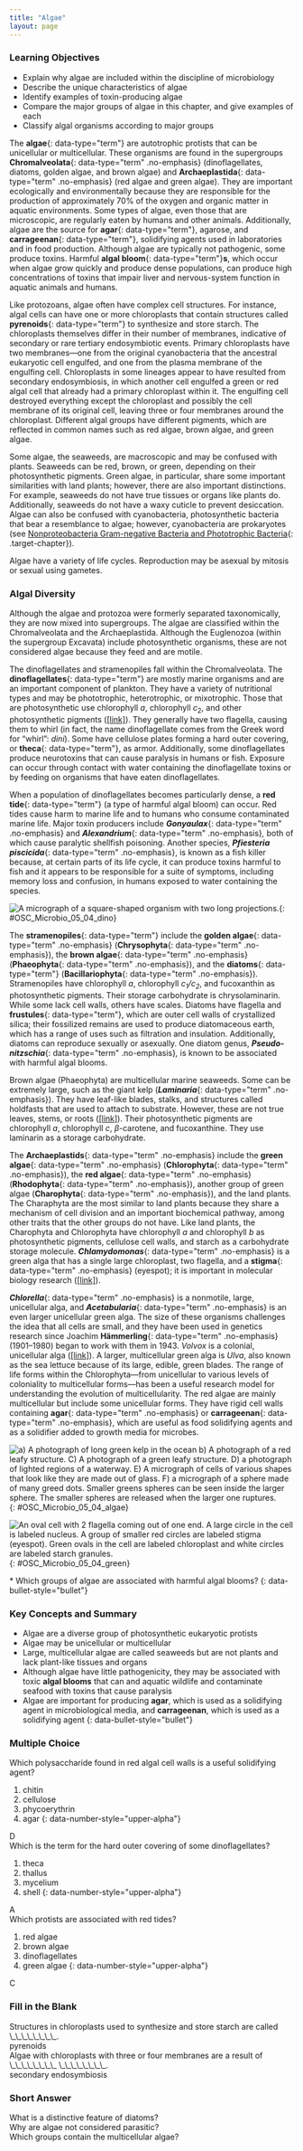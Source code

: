```yaml
---
title: "Algae"
layout: page
---
```



### Learning Objectives

* Explain why algae are included within the discipline of microbiology
* Describe the unique characteristics of algae
* Identify examples of toxin-producing algae
* Compare the major groups of algae in this chapter, and give examples of each
* Classify algal organisms according to major groups

The **algae**{: data-type="term"} are autotrophic protists that can be unicellular or multicellular. These organisms are found in the supergroups **Chromalveolata**{: data-type="term" .no-emphasis} (dinoflagellates, diatoms, golden algae, and brown algae) and **Archaeplastida**{: data-type="term" .no-emphasis} (red algae and green algae). They are important ecologically and environmentally because they are responsible for the production of approximately 70% of the oxygen and organic matter in aquatic environments. Some types of algae, even those that are microscopic, are regularly eaten by humans and other animals. Additionally, algae are the source for **agar**{: data-type="term"}, agarose, and **carrageenan**{: data-type="term"}, solidifying agents used in laboratories and in food production. Although algae are typically not pathogenic, some produce toxins. Harmful **algal bloom**{: data-type="term"}**s**, which occur when algae grow quickly and produce dense populations, can produce high concentrations of toxins that impair liver and nervous-system function in aquatic animals and humans.

Like protozoans, algae often have complex cell structures. For instance, algal cells can have one or more chloroplasts that contain structures called **pyrenoids**{: data-type="term"} to synthesize and store starch. The chloroplasts themselves differ in their number of membranes, indicative of secondary or rare tertiary endosymbiotic events. Primary chloroplasts have two membranes—one from the original cyanobacteria that the ancestral eukaryotic cell engulfed, and one from the plasma membrane of the engulfing cell. Chloroplasts in some lineages appear to have resulted from secondary endosymbiosis, in which another cell engulfed a green or red algal cell that already had a primary chloroplast within it. The engulfing cell destroyed everything except the chloroplast and possibly the cell membrane of its original cell, leaving three or four membranes around the chloroplast. Different algal groups have different pigments, which are reflected in common names such as red algae, brown algae, and green algae.

Some algae, the seaweeds, are macroscopic and may be confused with plants. Seaweeds can be red, brown, or green, depending on their photosynthetic pigments. Green algae, in particular, share some important similarities with land plants; however, there are also important distinctions. For example, seaweeds do not have true tissues or organs like plants do. Additionally, seaweeds do not have a waxy cuticle to prevent desiccation. Algae can also be confused with cyanobacteria, photosynthetic bacteria that bear a resemblance to algae; however, cyanobacteria are prokaryotes (see [Nonproteobacteria Gram-negative Bacteria and Phototrophic Bacteria](/m58797){: .target-chapter}).

Algae have a variety of life cycles. Reproduction may be asexual by mitosis or sexual using gametes.

### Algal Diversity

Although the algae and protozoa were formerly separated taxonomically, they are now mixed into supergroups. The algae are classified within the Chromalveolata and the Archaeplastida. Although the Euglenozoa (within the supergroup Excavata) include photosynthetic organisms, these are not considered algae because they feed and are motile.

The dinoflagellates and stramenopiles fall within the Chromalveolata. The **dinoflagellates**{: data-type="term"} are mostly marine organisms and are an important component of plankton. They have a variety of nutritional types and may be phototrophic, heterotrophic, or mixotrophic. Those that are photosynthetic use chlorophyll *a*, chlorophyll *c*<sub>2</sub>, and other photosynthetic pigments ([\[link\]](#OSC_Microbio_05_04_dino)). They generally have two flagella, causing them to whirl (in fact, the name dinoflagellate comes from the Greek word for “whirl”: *dini*). Some have cellulose plates forming a hard outer covering, or **theca**{: data-type="term"}, as armor. Additionally, some dinoflagellates produce neurotoxins that can cause paralysis in humans or fish. Exposure can occur through contact with water containing the dinoflagellate toxins or by feeding on organisms that have eaten dinoflagellates.

When a population of dinoflagellates becomes particularly dense, a **red tide**{: data-type="term"} (a type of harmful algal bloom) can occur. Red tides cause harm to marine life and to humans who consume contaminated marine life. Major toxin producers include ***Gonyaulax***{: data-type="term" .no-emphasis} and ***Alexandrium***{: data-type="term" .no-emphasis}*,* both of which cause paralytic shellfish poisoning. Another species, ***Pfiesteria piscicida***{: data-type="term" .no-emphasis}, is known as a fish killer because, at certain parts of its life cycle, it can produce toxins harmful to fish and it appears to be responsible for a suite of symptoms, including memory loss and confusion, in humans exposed to water containing the species.

 ![A micrograph of a square-shaped organism with two long projections.](../resources/OSC_Microbio_05_04_dino.jpg "The dinoflagellates exhibit great diversity in shape. Many are encased in cellulose armor and have two flagella that fit in grooves between the plates. Movement of these two perpendicular flagella causes a spinning motion. (credit: modification of work by CSIRO)"){: #OSC_Microbio_05_04_dino}

The **stramenopiles**{: data-type="term"} include the **golden algae**{: data-type="term" .no-emphasis} (**Chrysophyta**{: data-type="term" .no-emphasis}), the **brown algae**{: data-type="term" .no-emphasis} (**Phaeophyta**{: data-type="term" .no-emphasis}), and the **diatoms**{: data-type="term"} (**Bacillariophyta**{: data-type="term" .no-emphasis}). Stramenopiles have chlorophyll *a*, chlorophyll *c<sub>1</sub>/c<sub>2</sub>*, and fucoxanthin as photosynthetic pigments. Their storage carbohydrate is chrysolaminarin. While some lack cell walls, others have scales. Diatoms have flagella and **frustules**{: data-type="term"}, which are outer cell walls of crystallized silica; their fossilized remains are used to produce diatomaceous earth, which has a range of uses such as filtration and insulation. Additionally, diatoms can reproduce sexually or asexually. One diatom genus, ***Pseudo-nitzschia***{: data-type="term" .no-emphasis}*,* is known to be associated with harmful algal blooms.

Brown algae (Phaeophyta) are multicellular marine seaweeds. Some can be extremely large, such as the giant kelp (***Laminaria***{: data-type="term" .no-emphasis}). They have leaf-like blades, stalks, and structures called holdfasts that are used to attach to substrate. However, these are not true leaves, stems, or roots ([\[link\]](#OSC_Microbio_05_04_algae)). Their photosynthetic pigments are chlorophyll *a*, chlorophyll *c*, *β*-carotene, and fucoxanthine. They use laminarin as a storage carbohydrate.

The **Archaeplastids**{: data-type="term" .no-emphasis} include the **green algae**{: data-type="term" .no-emphasis} (**Chlorophyta**{: data-type="term" .no-emphasis}), the **red algae**{: data-type="term" .no-emphasis} (**Rhodophyta**{: data-type="term" .no-emphasis}), another group of green algae (**Charophyta**{: data-type="term" .no-emphasis}), and the land plants. The Charaphyta are the most similar to land plants because they share a mechanism of cell division and an important biochemical pathway, among other traits that the other groups do not have. Like land plants, the Charophyta and Chlorophyta have chlorophyll *a* and chlorophyll *b* as photosynthetic pigments, cellulose cell walls, and starch as a carbohydrate storage molecule. ***Chlamydomonas***{: data-type="term" .no-emphasis} is a green alga that has a single large chloroplast, two flagella, and a **stigma**{: data-type="term" .no-emphasis} (eyespot); it is important in molecular biology research ([\[link\]](#OSC_Microbio_05_04_green)).

***Chlorella***{: data-type="term" .no-emphasis} is a nonmotile, large, unicellular alga, and ***Acetabularia***{: data-type="term" .no-emphasis} is an even larger unicellular green alga. The size of these organisms challenges the idea that all cells are small, and they have been used in genetics research since Joachim **Hämmerling**{: data-type="term" .no-emphasis} (1901–1980) began to work with them in 1943. *Volvox* is a colonial, unicellular alga ([\[link\]](#OSC_Microbio_05_04_green)). A larger, multicellular green alga is *Ulva*, also known as the sea lettuce because of its large, edible, green blades. The range of life forms within the Chlorophyta—from unicellular to various levels of coloniality to multicellular forms—has been a useful research model for understanding the evolution of multicellularity. The red algae are mainly multicellular but include some unicellular forms. They have rigid cell walls containing **agar**{: data-type="term" .no-emphasis} or **carrageenan**{: data-type="term" .no-emphasis}, which are useful as food solidifying agents and as a solidifier added to growth media for microbes.

 ![a) A photograph of long green kelp in the ocean b) A photograph of a red leafy structure. C) A photograph of a green leafy structure. D) a photograph of lighted regions of a waterway. E) A micrograph of cells of various shapes that look like they are made out of glass. F) a micrograph of a sphere made of many greed dots. Smaller greens spheres can be seen inside the larger sphere. The smaller spheres are released when the larger one ruptures.](../resources/OSC_Microbio_05_04_algae.jpg "(a) These large multicellular kelps are members of the brown algae. Note the &#x201C;leaves&#x201D; and &#x201C;stems&#x201D; that make them appear similar to green plants. (b) This is a species of red algae that is also multicellular. (c) The green alga Halimeda incrassata, shown here growing on the sea floor in shallow water, appears to have plant-like structures, but is not a true plant. (d) Bioluminesence, visible in the cresting wave in this picture, is a phenomenon of certain dinoflagellates. (e) Diatoms (pictured in this micrograph) produce silicaceous tests (skeletons) that form diatomaceous earths. (f) Colonial green algae, like volvox in these three micrographs, exhibit simple cooperative associations of cells. (credit a, e: modification of work by NOAA; credit b: modification of work by Ed Bierman; credit c: modification of work by James St. John; credit d: modification of work by &#x201C;catalano82&#x201D;/Flickr; credit f: modification of work by Dr. Ralf Wagner)"){: #OSC_Microbio_05_04_algae}

![An oval cell with 2 flagella coming out of one end. A large circle in the cell is labeled nucleus. A group of smaller red circles are labeled stigma (eyespot). Green ovals in the cell are labeled chloroplast and white circles are labeled starch granules.](../resources/OSC_Microbio_05_04_green.jpg "Chlamydomonas is a unicellular green alga."){: #OSC_Microbio_05_04_green}

<div data-type="note" class="microbiology check-your-understanding" markdown="1">
* Which groups of algae are associated with harmful algal blooms?
{: data-bullet-style="bullet"}

</div>

### Key Concepts and Summary

* Algae are a diverse group of photosynthetic eukaryotic protists
* Algae may be unicellular or multicellular
* Large, multicellular algae are called seaweeds but are not plants and lack plant-like tissues and organs
* Although algae have little pathogenicity, they may be associated with toxic **algal blooms** that can and aquatic wildlife and contaminate seafood with toxins that cause paralysis
* Algae are important for producing **agar**, which is used as a solidifying agent in microbiological media, and **carrageenan**, which is used as a solidifying agent
{: data-bullet-style="bullet"}

### Multiple Choice

<div data-type="exercise">
<div data-type="problem" markdown="1">
Which polysaccharide found in red algal cell walls is a useful solidifying agent?

1.  chitin
2.  cellulose
3.  phycoerythrin
4.  agar
{: data-number-style="upper-alpha"}

</div>
<div data-type="solution" markdown="1">
D

</div>
</div>

<div data-type="exercise">
<div data-type="problem" markdown="1">
Which is the term for the hard outer covering of some dinoflagellates?

1.  theca
2.  thallus
3.  mycelium
4.  shell
{: data-number-style="upper-alpha"}

</div>
<div data-type="solution" markdown="1">
A

</div>
</div>

<div data-type="exercise">
<div data-type="problem" markdown="1">
Which protists are associated with red tides?

1.  red algae
2.  brown algae
3.  dinoflagellates
4.  green algae
{: data-number-style="upper-alpha"}

</div>
<div data-type="solution" markdown="1">
C

</div>
</div>

### Fill in the Blank

<div data-type="exercise">
<div data-type="problem" markdown="1">
Structures in chloroplasts used to synthesize and store starch are called \_\_\_\_\_\_\_\_.

</div>
<div data-type="solution" markdown="1">
pyrenoids

</div>
</div>

<div data-type="exercise">
<div data-type="problem" markdown="1">
Algae with chloroplasts with three or four membranes are a result of \_\_\_\_\_\_\_\_ \_\_\_\_\_\_\_\_.

</div>
<div data-type="solution" markdown="1">
secondary endosymbiosis

</div>
</div>

### Short Answer

<div data-type="exercise">
<div data-type="problem" markdown="1">
What is a distinctive feature of diatoms?

</div>
</div>

<div data-type="exercise">
<div data-type="problem" markdown="1">
Why are algae not considered parasitic?

</div>
</div>

<div data-type="exercise">
<div data-type="problem" markdown="1">
Which groups contain the multicellular algae?

</div>
</div>

